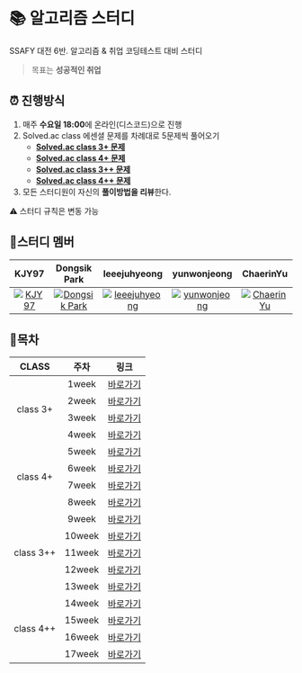 # :books: 알고리즘 스터디

SSAFY 대전 6반. 알고리즘 & 취업 코딩테스트 대비 스터디

> 목표는 **성공적인 취업**

## :alarm_clock: 진행방식

1. 매주 **수요일 18:00**에 온라인(디스코드)으로 진행
2. Solved.ac class 에센셜 문제를 차례대로 5문제씩 풀어오기
     - **[Solved.ac class 3+ 문제](https://solved.ac/search?query=in_class_essentials:3)**
     - **[Solved.ac class 4+ 문제](https://solved.ac/search?query=in_class_essentials:4)**
     - **[Solved.ac class 3++ 문제](https://solved.ac/search?query=in_class:3)**
     - **[Solved.ac class 4++ 문제](https://solved.ac/search?query=in_class:4)**
3. 모든 스터디원이 자신의 **풀이방법을 리뷰**한다.

:warning: 스터디 규칙은 변동 가능

## :pushpin:스터디 멤버

|  KJY97  | Dongsik Park | leeejuhyeong | yunwonjeong | ChaerinYu |
| :----: | :----: | :----: | :----: | :----: |
| [![KJY97](https://avatars.githubusercontent.com/u/47266337?v=4)](https://github.com/KJY97) | [![Dongsik Park](https://avatars.githubusercontent.com/u/84314231?v=4)](https://github.com/dongsiik) | [![leeejuhyeong](https://avatars.githubusercontent.com/u/83570399?v=4)](https://github.com/leeejuhyeong) | [![yunwonjeong](https://avatars.githubusercontent.com/u/90126101?v=4)](https://github.com/yunwonjeong) | [![ChaerinYu](https://avatars.githubusercontent.com/u/17977857?v=4)](https://github.com/ChaerinYu) |

## :bookmark:목차

<table style="text-align:center">
    <thead>
        <tr>
            <th>CLASS</th>
            <th>주차</th>
            <th>링크</th>
        </tr>
    </thead>
    <tbody>
        <tr>
            <td rowspan="4">class 3+</td>
            <td>1week</td>
            <td><a href="https://github.com/KJY97/Algo-Study/tree/main/1week">바로가기</a></td>
        </tr>
        <tr>
            <td>2week</td>
            <td><a href="https://github.com/KJY97/Algo-Study/tree/main/2week">바로가기</a></td>
        </tr>
        <tr>
            <td>3week</td>
            <td><a href="https://github.com/KJY97/Algo-Study/tree/main/3week">바로가기</a></td>
        </tr>
        <tr>
            <td>4week</td>
            <td><a href="https://github.com/KJY97/Algo-Study/tree/main/4week">바로가기</a></td>
        </tr>
        <tr>
            <td rowspan="4">class 4+</td>
            <td>5week</td>
            <td><a href="https://github.com/KJY97/Algo-Study/tree/main/5week">바로가기</a></td>
        </tr>
        <tr>
            <td>6week</td>
            <td><a href="https://github.com/KJY97/Algo-Study/tree/main/6week">바로가기</a></td>
        </tr>
        <tr>
            <td>7week</td>
            <td><a href="https://github.com/KJY97/Algo-Study/tree/main/7week">바로가기</a></td>
        </tr>
         <tr>
            <td>8week</td>
            <td><a href="https://github.com/KJY97/Algo-Study/tree/main/8week">바로가기</a></td>
        </tr>
         <tr>
            <td rowspan="5">class 3++</td>
            <td>9week</td>
            <td><a href="https://github.com/KJY97/Algo-Study/tree/main/9week">바로가기</a></td>
        </tr>
         <tr>
            <td>10week</td>
            <td><a href="https://github.com/KJY97/Algo-Study/tree/main/10week">바로가기</a></td>
        </tr>
        <tr>
            <td>11week</td>
            <td><a href="https://github.com/KJY97/Algo-Study/tree/main/11week">바로가기</a></td>
        </tr>
        <tr>
            <td>12week</td>
            <td><a href="https://github.com/KJY97/Algo-Study/tree/main/12week">바로가기</a></td>
        </tr>
        <tr>
            <td>13week</td>
            <td><a href="https://github.com/KJY97/Algo-Study/tree/main/13week">바로가기</a></td>
        </tr>
        <tr>
            <td rowspan="4">class 4++</td>
            <td>14week</td>
            <td><a href="https://github.com/KJY97/Algo-Study/tree/main/14week">바로가기</a></td>
        </tr>
        <tr>
            <td>15week</td>
            <td><a href="https://github.com/KJY97/Algo-Study/tree/main/15week">바로가기</a></td>
        </tr>
        <tr>
            <td>16week</td>
            <td><a href="https://github.com/KJY97/Algo-Study/tree/main/16week">바로가기</a></td>
        </tr>
        <tr>
            <td>17week</td>
            <td><a href="https://github.com/KJY97/Algo-Study/tree/main/17week">바로가기</a></td>
        </tr>
    </tbody>
</table>


